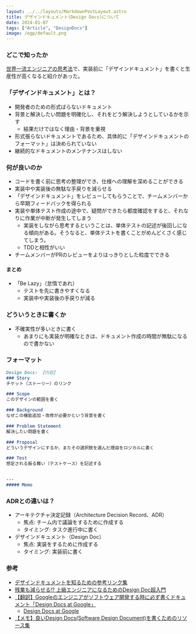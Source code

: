 ```yaml
---
layout: ../../layouts/MarkdownPostLayout.astro
title: デザインドキュメント(Design Docs)について
date: 2024-01-07
tags: ["Article", "DesignDocs"]
image: /ogp/default.png
---
```


### どこで知ったか
[世界一流エンジニアの思考法](https://amzn.asia/d/0GsIJem)で、実装前に「デザインドキュメント」を書くと生産性が高くなると紹介があった。

### 「デザインドキュメント」とは？
- 開発者のための形式ばらないドキュメント
- 背景と解決したい問題を明確化し、それをどう解決しようとしているかを示す
    - 結果だけではなく理由・背景を重視
- 形式張らないドキュメントであるため、具体的に「デザインドキュメントのフォーマット」は決められていない
- 継続的なドキュメントのメンテナンスはしない

### 何が良いのか
- コードを書く前に思考の整理ができ、仕様への理解を深めることができる
- 実装中や実装後の無駄な手戻りを減らせる
- 「デザインドキュメント」をレビューしてもらうことで、チームメンバーから早期フィードバックを得られる
- 実装や単体テスト作成の途中で、疑問ができたら都度確認をすると、それなりに作業が中断が発生してしまう
    - 実装をしながら思考するということは、単体テストの記述が後回しになる傾向がある。そうなると、単体テストを書くことがめんどくさく感じてしまう。
    - TDDと相性がいい
- チームメンバーがPRのレビューをよりはっきりとした粒度でできる

#### まとめ
- 「Be Lazy」（怠惰であれ）
    - テストを先に書きやすくなる
    - 実装中や実装後の手戻りが減る

### どういうときに書くか
- 不確実性が多いときに書く
    - あまりにも実装が明確なときは、ドキュメント作成の時間が無駄になるので書かない

### フォーマット
```md
Design Docs: 【内容】
### Story
チケット（ストーリー）のリンク

### Scope
このデザインの範囲を書く

### Background
なぜこの機能追加・改修が必要かという背景を書く

### Problem Statement
解決したい問題を書く

### Proposal
どういうデザインにするか、またその選択肢を選んだ理由をロジカルに書く

### Test
想定される振る舞い（テストケース）を記述する


---
##### Memo

```

### ADRとの違いは？
- アーキテクチャ決定記録（Architecture Decision Record、ADR）
    - 焦点: チーム内で議論をするために作成する
    - タイミング: タスク進行中に書く
- デザインドキュメント（Design Doc）
    - 焦点: 実装をするために作成する
    - タイミング: 実装前に書く

### 参考
- [デザインドキュメントを知るための参考リンク集](https://qiita.com/thaim/items/2c53f0b19f1f4cc549be)
- [残業も減らせる!? 上級エンジニアになるためのDesign Doc超入門](https://atmarkit.itmedia.co.jp/ait/articles/1606/21/news016.html)
- [【翻訳】Googleのエンジニアがソフトウェア開発する時に必ず書くドキュメント「Design Docs at Google」](https://tkybpp.hatenablog.com/entry/2020/08/03/090000)
    - [Design Docs at Google](https://www.industrialempathy.com/posts/design-docs-at-google/)
- [【メモ】良いDesign Docs(Software Design Document)を書くためのリソース集](https://r-kaga.com/blog/collection-of-resources-for-writing-a-good-design-docs)